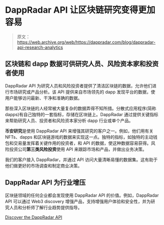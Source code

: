 # DappRadar API 让区块链研究变得更加容易

> 原文：<https://web.archive.org/web/https://dappradar.com/blog/dappradar-api-research-analytics>

## 区块链和 dapp 数据可供研究人员、风险资本家和投资者使用

DappRadar API 为研究人员和风险投资者提供了清洁区块链的数据，允许他们进行市场研究或产品分析。该 API 提供来自市场领先的 dapp 发现平台的数据，使用户能够访问最新、干净和准确的数据。

那些深入区块链的人经常被大量复杂的数据弄得不知所措。分散式应用程序(简称 dapps)有自己独特的一套指标，存储在区块链上。DappRadar 通过提供关键指标来帮助研究人员、投资者和风险资本家分析 dapp 行业或单个产品。

**币安研究**是使用 DappRadar API 来增强其研究的客户之一。例如，他们用有关 NFTs、dapps 和区块链游戏的数据来实现这一点。独特的指标，如独特的主动钱包和交易量发挥着关键作用的投资者，和 API 的数据，使这种数据容易获得。风险投资公司**第三类风险投资**使用 API 来跟踪市场和产品，并做出业务决策。

我们的客户接入 DappRadar，并通过 API 访问大量清晰易懂的数据集。这有助于他们做更好的市场调查和制定商业决策。

## DappRadar API 为行业增压

区块链领域的任何企业都会发现使用 DappRadar API 的价值。例如，DappRadar API 可以通过 Web3 discovery 增强产品，支持增强用户体验和安全性，并为研究人员和分析师了解行业趋势提供指导。

[Discover the DappRadar API](https://web.archive.org/web/20230313130416/https://dappradar.com/api)